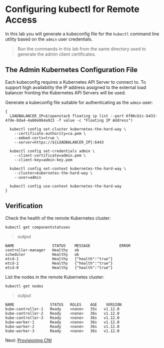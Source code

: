 # Configuring kubectl for Remote Access

In this lab you will generate a kubeconfig file for the `kubectl` command line utility based on the `admin` user credentials.

> Run the commands in this lab from the same directory used to generate the admin client certificates.

## The Admin Kubernetes Configuration File

Each kubeconfig requires a Kubernetes API Server to connect to. To support high availability the IP address assigned to the external load balancer fronting the Kubernetes API Servers will be used.

Generate a kubeconfig file suitable for authenticating as the `admin` user:

```
{
  LOADBALANCER_IP=$(openstack floating ip list --port 6f06cb1c-b433-47de-8da4-4a60e064a923 -f value -c "Floating IP Address")

  kubectl config set-cluster kubernetes-the-hard-way \
    --certificate-authority=ca.pem \
    --embed-certs=true \
    --server=https://${LOADBALANCER_IP}:6443

  kubectl config set-credentials admin \
    --client-certificate=admin.pem \
    --client-key=admin-key.pem

  kubectl config set-context kubernetes-the-hard-way \
    --cluster=kubernetes-the-hard-way \
    --user=admin

  kubectl config use-context kubernetes-the-hard-way
}
```

## Verification

Check the health of the remote Kubernetes cluster:

```
kubectl get componentstatuses
```

> output

```
NAME                 STATUS    MESSAGE             ERROR
controller-manager   Healthy   ok
scheduler            Healthy   ok
etcd-1               Healthy   {"health":"true"}
etcd-2               Healthy   {"health":"true"}
etcd-0               Healthy   {"health":"true"}
```

List the nodes in the remote Kubernetes cluster:

```
kubectl get nodes
```

> output

```
NAME                STATUS   ROLES    AGE    VERSION
kube-controller-1   Ready    <none>   35s   v1.12.0
kube-controller-2   Ready    <none>   36s   v1.12.0
kube-controller-3   Ready    <none>   36s   v1.12.0
kube-worker-1       Ready    <none>   36s   v1.12.0
kube-worker-2       Ready    <none>   36s   v1.12.0
kube-worker-3       Ready    <none>   36s   v1.12.0
```

Next: [Provisioning CNI](11-pod-network-routes.md)
